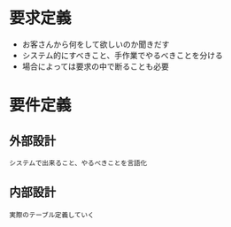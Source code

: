 # 要求定義

- お客さんから何をして欲しいのか聞きだす
- システム的にすべきこと、手作業でやるべきことを分ける
- 場合によっては要求の中で断ることも必要

# 要件定義
## 外部設計
    システムで出来ること、やるべきことを言語化
## 内部設計
    実際のテーブル定義していく